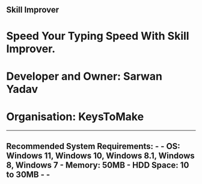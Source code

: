 ## Skill Improver
# Speed Your Typing Speed With Skill Improver.

# Developer and Owner: Sarwan Yadav
# Organisation: KeysToMake

-----------------------------------------------------------------------------
Recommended System Requirements:                                            -
                                                                            -
OS: Windows 11, Windows 10, Windows 8.1, Windows 8, Windows 7               -
Memory: 50MB                                                                -
HDD Space: 10 to 30MB                                                       -
                                                                            -
-----------------------------------------------------------------------------
